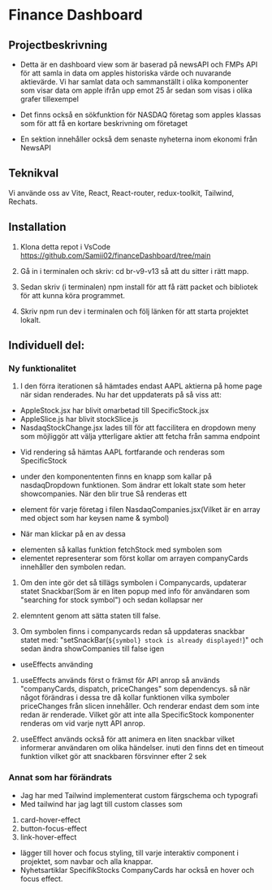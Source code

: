 # Finance Dashboard

## Projectbeskrivning

- Detta är en dashboard view som är baserad på newsAPI och FMPs API för att samla in data om apples historiska värde och nuvarande aktievärde. Vi har samlat data och sammanställt i olika komponenter som visar data om apple ifrån upp emot 25 år sedan som visas i olika grafer tillexempel

- Det finns också en sökfunktion för NASDAQ företag som apples klassas som för att få en kortare beskrivning om företaget

- En sektion innehåller också dem senaste nyheterna inom ekonomi från NewsAPI

## Teknikval

Vi använde oss av Vite, React, React-router, redux-toolkit, Tailwind, Rechats.

## Installation

1. Klona detta repot i VsCode
   https://github.com/Samii02/financeDashboard/tree/main

2. Gå in i terminalen och skriv: cd br-v9-v13 så att du sitter i rätt mapp.

3. Sedan skriv (i terminalen) npm install för att få rätt packet och bibliotek för att kunna köra programmet.

4. Skriv npm run dev i terminalen och följ länken för att starta projektet lokalt.

## Individuell del:

### Ny funktionalitet

1. I den förra iterationen så hämtades endast AAPL aktierna på home page när sidan renderades. Nu har det uppdaterats på så viss att:

- AppleStock.jsx har blivit omarbetad till SpecificStock.jsx
- AppleSlice.js har blivit stockSlice.js
- NasdaqStockChange.jsx lades till för att faccilitera en dropdown meny som möjliggör att välja ytterligare aktier att fetcha från samma endpoint

* Vid rendering så hämtas AAPL fortfarande och renderas som SpecificStock

* under den komponententen finns en knapp som kallar på nasdaqDropdown funktionen.
  Som ändrar ett lokalt state som heter showcompanies. När den blir true
  Så renderas ett <li> element för varje företag i filen NasdaqCompanies.jsx(Vilket är en array med object som har keysen name & symbol)

* När man klickar på en av dessa <li> elementen så kallas funktion fetchStock med symbolen som <li> elementet representerar
  som först kollar om arrayen companyCards innehåller den symbolen redan.

1. Om den inte gör det så tillägs symbolen i Companycards, updaterar statet Snackbar(Som är en liten popup med info för användaren som "searching for stock symbol") och sedan kollapsar ner <li> elemntent genom att sätta staten till false.

2. Om symbolen finns i companycards redan så uppdateras snackbar statet med:
   "setSnackBar(`${symbol} stock is already displayed!`)"
   och sedan ändra showCompanies till false igen

- useEffects använding

1. useEffects används först o främst för API anrop så används "companyCards, dispatch, priceChanges" som dependencys. så när något förändras i dessa tre då kollar funktionen vilka symboler priceChanges från slicen innehåller. Och renderar endast dem som inte redan är renderade. Vilket gör att inte alla SpecificStock komponenter renderas om vid varje nytt API anrop.

2. useEffect används också för att animera en liten snackbar vilket informerar användaren om olika händelser. inuti den finns det en timeout funktion vilket gör att snackbaren försvinner efter 2 sek

### Annat som har förändrats

- Jag har med Tailwind implementerat custom färgschema och typografi
- Med tailwind har jag lagt till custom classes som

1. card-hover-effect
2. button-focus-effect
3. link-hover-effect

- lägger till hover och focus styling, till varje interaktiv component i projektet, som navbar och alla knappar.
- Nyhetsartiklar SpecifikStocks CompanyCards har också en hover och focus effect.
